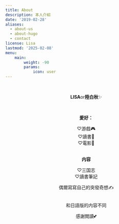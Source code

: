 ```yaml
---
title: About
description: 本人介紹
date: '2019-02-28'
aliases:
  - about-us
  - about-hugo
  - contact
license: Lisa
lastmod: '2025-02-08'
menu:
    main: 
        weight: -90
        params:
            icon: user
---
```


<center>

<br>

**LISA**or**陸白秋**✨

<br>

**愛好：**

♡游戲🎮<br>
♡讀書📖<br>
♡電影🎥<br>
<br>

**内容**

♡三国志<br>
♡讀書筆記

偶爾寫寫自己的突發奇想✍️

<br>
和日語版的内容不同

感謝閲讀💕

</center>